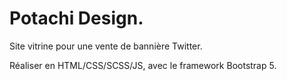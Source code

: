 # Potachi Design.
Site vitrine pour une vente de bannière Twitter.

Réaliser en HTML/CSS/SCSS/JS, avec le framework Bootstrap 5.
